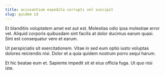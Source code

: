 ```yaml
---
title: accusantium expedita corrupti vel suscipit
slug: quidem id
---
```


Et blanditiis voluptatem amet est aut est. Molestias odio ipsa molestiae error vel. Aliquid corporis quibusdam sint facilis at dolor ducimus earum quasi. Sint est consequatur vero et earum.

Ut perspiciatis sit exercitationem. Vitae in sed eum optio iusto voluptas dolores reiciendis nisi. Dolor et a quia quidem nostrum porro sequi harum.

Et hic beatae eum et. Sapiente impedit sit et eius officia fuga. Ut quo nisi iste.
